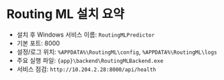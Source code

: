 # Routing ML 설치 요약

- 설치 후 Windows 서비스 이름: `RoutingMLPredictor`
- 기본 포트: 8000
- 설정/로그 위치: `%APPDATA%\RoutingML\config`, `%APPDATA%\RoutingML\logs`
- 주요 실행 파일: `{app}\backend\RoutingMLBackend.exe`
- 서비스 점검: `http://10.204.2.28:8000/api/health`

